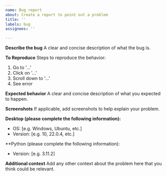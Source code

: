 ```yaml
---
name: Bug report
about: Create a report to point out a problem
title: ''
labels: bug
assignees: ''

---
```


**Describe the bug**
A clear and concise description of what the bug is.

**To Reproduce**
Steps to reproduce the behavior:
1. Go to '...'
2. Click on '...'
3. Scroll down to '...'
4. See error

**Expected behavior**
A clear and concise description of what you expected to happen.

**Screenshots**
If applicable, add screenshots to help explain your problem.

**Desktop (please complete the following information):**
 - OS: [e.g. Windows, Ubuntu, etc.]
 - Version: [e.g. 10, 22.0.4, etc.]

**Python (please complete the following information):
- Version: [e.g. 3.11.2]

**Additional context**
Add any other context about the problem here that you think could be relevant.
